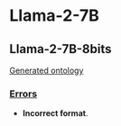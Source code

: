 # Llama-2-7B

## Llama-2-7B-8bits

[Generated ontology](./ontology.txt)


### [Errors](./ontology_notes.txt)

-   **Incorrect format**.